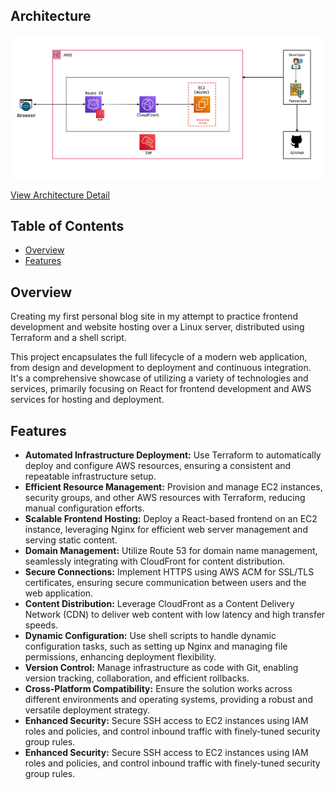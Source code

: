## Architecture

<img src="public/ProjectBlogArch.png" alt="Project Blog Architecture" width="800"/>

<a href="public/ProjectBlogArch.txt" target="_blank">View Architecture Detail</a>

## Table of Contents

- [Overview](#overview)
- [Features](#features)

## Overview

Creating my first personal blog site in my attempt to practice frontend development and website hosting over a Linux server, distributed using Terraform and a shell script.

This project encapsulates the full lifecycle of a modern web application, from design and development to deployment and continuous integration. It's a comprehensive showcase of utilizing a variety of technologies and services, primarily focusing on React for frontend development and AWS services for hosting and deployment.

## Features

- **Automated Infrastructure Deployment:** Use Terraform to automatically deploy and configure AWS resources, ensuring a consistent and repeatable infrastructure setup.
- **Efficient Resource Management:** Provision and manage EC2 instances, security groups, and other AWS resources with Terraform, reducing manual configuration efforts.
- **Scalable Frontend Hosting:** Deploy a React-based frontend on an EC2 instance, leveraging Nginx for efficient web server management and serving static content.
- **Domain Management:** Utilize Route 53 for domain name management, seamlessly integrating with CloudFront for content distribution.
- **Secure Connections:** Implement HTTPS using AWS ACM for SSL/TLS certificates, ensuring secure communication between users and the web application.
- **Content Distribution:** Leverage CloudFront as a Content Delivery Network (CDN) to deliver web content with low latency and high transfer speeds.
- **Dynamic Configuration:** Use shell scripts to handle dynamic configuration tasks, such as setting up Nginx and managing file permissions, enhancing deployment flexibility.
- **Version Control:** Manage infrastructure as code with Git, enabling version tracking, collaboration, and efficient rollbacks.
- **Cross-Platform Compatibility:** Ensure the solution works across different environments and operating systems, providing a robust and versatile deployment strategy.
- **Enhanced Security:** Secure SSH access to EC2 instances using IAM roles and policies, and control inbound traffic with finely-tuned security group rules.
- **Enhanced Security:** Secure SSH access to EC2 instances using IAM roles and policies, and control inbound traffic with finely-tuned security group rules.
